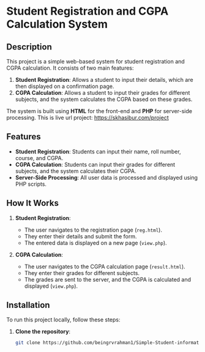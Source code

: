 # Student Registration and CGPA Calculation System

## Description

This project is a simple web-based system for student registration and CGPA calculation. It consists of two main features:

1. **Student Registration**: Allows a student to input their details, which are then displayed on a confirmation page.
2. **CGPA Calculation**: Allows a student to input their grades for different subjects, and the system calculates the CGPA based on these grades.

The system is built using **HTML** for the front-end and **PHP** for server-side processing.
This is live url project:  https://skhasibur.com/project

## Features

- **Student Registration**: Students can input their name, roll number, course, and CGPA.
- **CGPA Calculation**: Students can input their grades for different subjects, and the system calculates their CGPA.
- **Server-Side Processing**: All user data is processed and displayed using PHP scripts.

## How It Works

1. **Student Registration**:
    - The user navigates to the registration page (`reg.html`).
    - They enter their details and submit the form.
    - The entered data is displayed on a new page (`view.php`).

2. **CGPA Calculation**:
    - The user navigates to the CGPA calculation page (`result.html`).
    - They enter their grades for different subjects.
    - The grades are sent to the server, and the CGPA is calculated and displayed (`view.php`).

## Installation

To run this project locally, follow these steps:

1. **Clone the repository**:
   ```bash
   git clone https://github.com/beingrvrahman1/Simple-Student-information-and-CGPA-calculation-system.git
